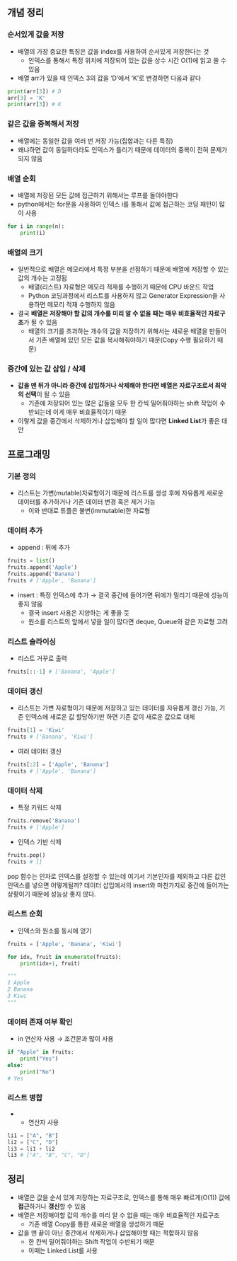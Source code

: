## 개념 정리

### 순서있게 값을 저장

- 배열의 가장 중요한 특징은 값을 index를 사용하여 순서있게 저장한다는 것
    - 인덱스를 통해서 특정 위치에 저장되어 있는 값을 상수 시간 O(1)에 읽고 쓸 수 있음
- 배열 arr가 있을 때 인덱스 3의 값을 ‘D’에서 ‘K’로 변경하면 다음과 같다

```python
print(arr[3]) # D
arr[3] = 'K'
print(arr[3]) # K
```

### 같은 값을 중복해서 저장

- 배열에는 동일한 값을 여러 번 저장 가능(집합과는 다른 특징)
- 왜냐하면 값이 동일하더라도 인덱스가 틀리기 때문에 데이터의 중복이 전혀 문제가 되지 않음

### 배열 순회

- 배열에 저장된 모든 값에 접근하기 위해서는 루프를 돌아야한다
- python에서는 for문을 사용하여 인덱스 i를 통해서 값에 접근하는 코딩 패턴이 많이 사용

```python
for i in range(n):
	print(i)
```

### 배열의 크기

- 일반적으로 배열은 메모리에서 특정 부분을 선점하기 때문에 배열에 저장할 수 있는 값의 개수는 고정됨
    - 배열(리스트) 자료형은 메모리 적재를 수행하기 때문에 CPU 바운드 작업
    - Python 코딩과정에서 리스트를 사용하지 않고 Generator Expression을 사용하면 메모리 적재 수행하지 않음
- 결국 **배열은 저장해야 할 값의 개수를 미리 알 수 없을 때는 매우 비효율적인 자료구조**가 될 수 있음
    - 배열의 크기를 초과하는 개수의 값을 저장하기 위해서는 새로운 배열을 만들어서 기존 배열에 있던 모든 값을 복사해줘야하기 때문(Copy 수행 필요하기 때문)

### 중간에 있는 값 삽입 / 삭제

- **값을 맨 뒤가 아니라 중간에 삽입하거나 삭제해야 한다면 배열은 자료구조로서 최악의 선택**이 될 수 있음
    - 기존에 저장되어 있는 많은 값들을 모두 한 칸씩 밀어줘야하는 shift 작업이 수반되는데 이게 매우 비효율적이기 때문
- 이렇게 값을 중간에서 삭제하거나 삽입해야 할 일이 많다면 **Linked List**가 좋은 대안

## 프로그래밍

### 기본 정의

- 리스트는 가변(mutable)자료형이기 때문에 리스트를 생성 후에 자유롭게 새로운 데이터를 추가하거나 기존 데이터 변경 혹은 제거 가능
    - 이와 반대로 튜플은 불변(immutable)한 자료형

### 데이터 추가

- append : 뒤에 추가

```python
fruits = list()
fruits.append('Apple')
fruits.append('Banana')
fruits # ['Apple', 'Banana']
```

- insert : 특정 인덱스에 추가 → 결국 중간에 들어가면 뒤에가 밀리기 때문에 성능이 좋지 않음
    - 결국 insert 사용은 지양하는 게 좋을 듯
    - 원소를 리스트의 앞에서 넣을 일이 많다면 deque, Queue와 같은 자료형 고려

### 리스트 슬라이싱

- 리스트 거꾸로 출력

```python
fruits[::-1] # ['Banana', 'Apple']
```

### 데이터 갱신

- 리스트는 가변 자료형이기 때문에 저장하고 있는 데이터를 자유롭게 갱신 가능, 기존 인덱스에 새로운 값 할당하기만 하면 기존 값이 새로운 값으로 대체

```python
fruits[1] = 'Kiwi'
fruits # ['Banana', 'Kiwi']
```

- 여러 데이터 갱신

```python
fruits[:2] = ['Apple', 'Banana']
fruits # ['Apple', 'Banana']
```

### 데이터 삭제

- 특정 키워드 삭제

```python
fruits.remove('Banana')
fruits # ['Apple']
```

- 인덱스 기반 삭제

```python
fruits.pop()
fruits # []
```

pop 함수는 인자로 인덱스를 설정할 수 있는데 여기서 기본인자를 제외하고 다른 값인 인덱스를 넣으면 어떻게될까? 데이터 삽입에서의 insert와 마찬가지로 중간에 들어가는 상황이기 때문에 성능상 좋지 않다. 

### 리스트 순회

- 인덱스와 원소를 동시에 얻기

```python
fruits = ['Apple', 'Banana', 'Kiwi']

for idx, fruit in enumerate(fruits):
	print(idx+1, fruit)

"""
1 Apple
2 Banana
3 Kiwi
"""
```

### 데이터 존재 여부 확인

- in 연산자 사용 → 조건문과 많이 사용

```python
if "Apple" in fruits:
	print("Yes")
else:
	print("No")
# Yes
```

### 리스트 병합

- + 연산자 사용

```python
li1 = ["A", "B"]
li2 = ["C", "D"]
li3 = li1 + li2
li3 # ["A", "B", "C", "D"]
```

## 정리

- 배열은 값을 순서 있게 저장하는 자료구조로, 인덱스를 통해 매우 빠르게(O(1)) 값에 **접근**하거나 **갱신**할 수 있음
- 배열은 저장해야할 값의 개수를 미리 알 수 없을 때는 매우 비효율적인 자료구조
    - 기존 배열 Copy를 통한 새로운 배열을 생성하기 때문
- 값을 맨 끝이 아닌 중간에서 삭제하거나 삽입해야할 때는 적합하지 않음
    - 한 칸씩 밀어줘야하는 Shift 작업이 수반되기 때문
    - 이때는 Linked List를 사용